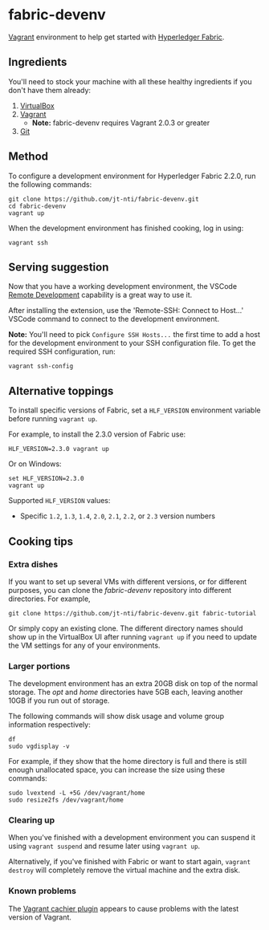 # fabric-devenv

[Vagrant](https://www.vagrantup.com) environment to help get started with [Hyperledger Fabric](https://hyperledger-fabric.readthedocs.io/en/latest/).


## Ingredients

You'll need to stock your machine with all these healthy ingredients if you don't have them already:

1. [VirtualBox](https://www.virtualbox.org/)
2. [Vagrant](https://www.vagrantup.com/docs/installation/)
    - **Note:** fabric-devenv requires Vagrant 2.0.3 or greater
3. [Git](https://git-scm.com/book/en/v2/Getting-Started-Installing-Git)

## Method

To configure a development environment for Hyperledger Fabric 2.2.0, run the following commands:

```
git clone https://github.com/jt-nti/fabric-devenv.git
cd fabric-devenv
vagrant up
```

When the development environment has finished cooking, log in using:

```
vagrant ssh
```

## Serving suggestion

Now that you have a working development environment, the VSCode [Remote Development](https://marketplace.visualstudio.com/items?itemName=ms-vscode-remote.vscode-remote-extensionpack) capability is a great way to use it.

After installing the extension, use the 'Remote-SSH: Connect to Host...' VSCode command to connect to the development environment.

**Note:** You'll need to pick `Configure SSH Hosts...` the first time to add a host for the development environment to your SSH configuration file. To get the required SSH configuration, run:

```
vagrant ssh-config
```

## Alternative toppings

To install specific versions of Fabric, set a `HLF_VERSION` environment variable before running `vagrant up`. 

For example, to install the 2.3.0 version of Fabric use:

```
HLF_VERSION=2.3.0 vagrant up
```

Or on Windows:

```
set HLF_VERSION=2.3.0
vagrant up
```

Supported `HLF_VERSION` values:

- Specific `1.2`, `1.3`, `1.4`, `2.0`, `2.1`, `2.2`, or `2.3` version numbers

## Cooking tips

### Extra dishes

If you want to set up several VMs with different versions, or for different purposes, you can clone the _fabric-devenv_ repository into different directories. For example,

```
git clone https://github.com/jt-nti/fabric-devenv.git fabric-tutorial
```

Or simply copy an existing clone. The different directory names should show up in the VirtualBox UI after running `vagrant up` if you need to update the VM settings for any of your environments.

### Larger portions

The development environment has an extra 20GB disk on top of the normal storage.
The _opt_ and _home_ directories have 5GB each, leaving another 10GB if you run out of storage.

The following commands will show disk usage and volume group information respectively:

```
df
sudo vgdisplay -v
```

For example, if they show that the home directory is full and there is still enough unallocated space, you can increase the size using these commands:

```
sudo lvextend -L +5G /dev/vagrant/home
sudo resize2fs /dev/vagrant/home
```

### Clearing up

When you've finished with a development environment you can suspend it using `vagrant suspend` and resume later using `vagrant up`.

Alternatively, if you've finished with Fabric or want to start again, `vagrant destroy` will completely remove the virtual machine and the extra disk.

### Known problems

The [Vagrant cachier plugin](http://fgrehm.viewdocs.io/vagrant-cachier/) appears to cause problems with the latest version of Vagrant.
